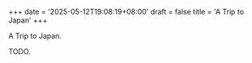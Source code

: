 +++
date = '2025-05-12T19:08:19+08:00'
draft = false
title = 'A Trip to Japan'
+++

A Trip to Japan.

TODO.
